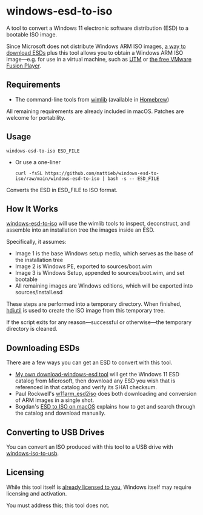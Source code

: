 # windows-esd-to-iso

A tool to convert a Windows 11 electronic software distribution (ESD) to a bootable ISO image.

Since Microsoft does not distribute Windows ARM ISO images, [a way to download ESDs](#downloading-esds) plus this tool allows you to obtain a Windows ARM ISO image—e.g. for use in a virtual machine, such as [UTM](https://getutm.app) or [the free VMware Fusion Player](https://www.vmware.com/go/getfusionplayer).

## Requirements

- The command-line tools from [wimlib](https://wimlib.net) (available in [Homebrew](https://brew.sh))

All remaining requirements are already included in macOS. Patches are welcome for portability.

## Usage

```shell
windows-esd-to-iso ESD_FILE
```

  - Or use a one-liner

    ```shell
    curl -fsSL https://github.com/mattieb/windows-esd-to-iso/raw/main/windows-esd-to-iso | bash -s -- ESD_FILE
    ```

Converts the ESD in ESD_FILE to ISO format.

## How It Works

[windows-esd-to-iso](./windows-esd-to-iso) will use the wimlib tools to inspect, deconstruct, and assemble into an installation tree the images inside an ESD.

Specifically, it assumes:

- Image 1 is the base Windows setup media, which serves as the base of the installation tree
- Image 2 is Windows PE, exported to sources/boot.wim
- Image 3 is Windows Setup, appended to sources/boot.wim, and set bootable
- All remaining images are Windows editions, which will be exported into sources/install.esd

These steps are performed into a temporary directory. When finished, [hdiutil](https://ss64.com/osx/hdiutil.html) is used to create the ISO image from this temporary tree.

If the script exits for any reason—successful or otherwise—the temporary directory is cleaned.

## Downloading ESDs

There are a few ways you can get an ESD to convert with this tool.

- [My own download-windows-esd tool](https://github.com/mattieb/download-windows-esd) will get the Windows 11 ESD catalog from Microsoft, then download any ESD you wish that is referenced in that catalog and verify its SHA1 checksum.
- Paul Rockwell's [w11arm_esd2iso](https://communities.vmware.com/t5/VMware-Fusion-Documents/w11arm-esd2iso-a-utility-to-create-Windows-11-ARM-ISOs-from/ta-p/2957381) does both downloading and conversion of ARM images in a single shot.
- Bogdan's [ESD to ISO on macOS](https://gist.github.com/b0gdanw/e36ea84828dbd19e03eff6158f1fc77c) explains how to get and search through the catalog and download manually.

## Converting to USB Drives

You can convert an ISO produced with this tool to a USB drive with [windows-iso-to-usb](https://github.com/mattieb/windows-iso-to-usb).

## Licensing

While this tool itself is [already licensed to you](./LICENSE.md), Windows itself may require licensing and activation.

You must address this; this tool does not.
